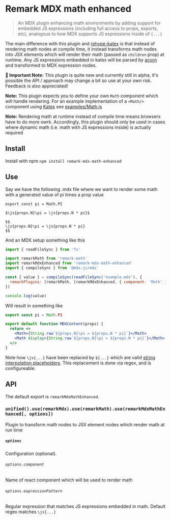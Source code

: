# Remark MDX math enhanced

> An MDX plugin enhancing math environments by adding support for embedded JS expressions (including full access to props, exports, etc), analogous to how MDX supports JS expressions inside of `{...}`

The main difference with this plugin and [rehype-katex](https://github.com/remarkjs/remark-math/tree/main/packages/rehype-katex) is that instead of rendering math nodes at compile time, it instead transforms math nodes into JSX elements which will render their math (passed as `children` prop) at runtime. Any JS expressions embedded in katex will be parsed by [acorn](https://github.com/acornjs/acorn) and transformed to MDX expression nodes.

**🚨 Important Note:** This plugin is quite new and currently still in alpha, it's possible the API / approach may change a bit so use at your own risk. Feedback is also appreciated!

**Note:** This plugin expects you to define your own `Math` component which will handle rendering. For an example implementation of a `<Math/>` component using [Katex](http://katex.org) see [examples/Math.js](https://github.com/goodproblems/remark-mdx-math-enhanced/tree/master/examples/Math.js)

**Note:** Rendering math at runtime instead of compile time means browsers have to do more owrk. Accordingly, this plugin should only be used in cases where dynamic math (i.e. math with JS expressions inside) is actually required

## Install

Install with npm `npm install remark-mdx-math-enhanced`

## Use 

Say we have the following .mdx file where we want to render some math with a generated value of pi times a prop value

```mdx
export const pi = Math.PI

$\js{props.N}\pi = \js{props.N * pi}$

$$
\js{props.N}\pi = \js{props.N * pi}
$$
```

And an MDX setup something like this

```js
import { readFileSync } from 'fs'

import remarkMath from 'remark-math'
import remarkMdxEnhanced from 'remark-mdx-math-enhanced'
import { compileSync } from '@mdx-js/mdx'

const { value } = compileSync(readFileSync('example.mdx'), {
  remarkPlugins: [remarkMath, [remarkMdxEnhanced, { component: 'Math' }]]
})

console.log(value)
```

Will result in something like

```jsx
export const pi = Math.PI

export default function MDXContent(props) {
  return <>
    <Math>{String.raw`${props.N}\pi = ${props.N * pi}`}</Math>
    <Math display>{String.raw`${props.N}\pi = ${props.N * pi}`}</Math>
  </>
}
```

Note how `\js{...}` have been replaced by `${...}` which are valid [string interpolation placeholders](https://developer.mozilla.org/en-US/docs/Web/JavaScript/Reference/Template_literals#string_interpolation). This replacement is done via regex, and is configureable.


## API

The default export is `remarkMdxMathEnhanced`.

### `unified().use(remarkMdx).use(remarkMath).use(remarkMdxMathEnhanced[, options])`

Plugin to transform math nodes to JSX element nodes which render math at run time

##### `options`

Configuration (optional).

###### `options.component`

Name of react component which will be used to render math

###### `options.expressionPattern`

Regular expression that matches JS expressions embedded in math. Default regex matches `\js{...}`
